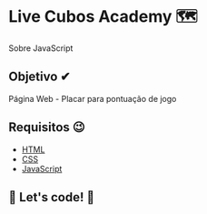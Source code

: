 # Live Cubos Academy :world_map:
Sobre JavaScript

## Objetivo ✔
Página Web - Placar para pontuação de jogo

## Requisitos 😉
* [HTML](https://www.w3schools.com/html/)
* [CSS](https://developer.mozilla.org/pt-BR/docs/Web/CSS)
* [JavaScript](https://www.javascript.com/)

## 🚀 Let's code! 🚀

